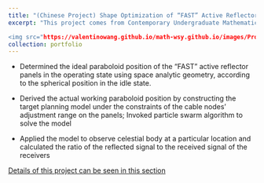 ```yaml
---
title: "(Chinese Project) Shape Optimization of “FAST” Active Reflector panels Based on Target Planning and Particle Swarm Algorithm"
excerpt: "This project comes from Contemporary Undergraduate Mathematical Contest in Modeling, 2021

<img src="https://valentinowang.github.io/math-wsy.github.io/images/Project/Project1/Structure_of_panel.png" width="50%" height="50%" />"
collection: portfolio
---
```


* Determined the ideal paraboloid position of the “FAST” active reflector panels in the operating state using space analytic geometry, according to the spherical position in the idle state.

* Derived the actual working paraboloid position by constructing the target planning model under the constraints of the cable nodes’ adjustment range on the panels; Invoked particle swarm algorithm to solve the model

* Applied the model to observe celestial body at a particular location and calculated the ratio of the reflected signal to the received signal of the receivers


[Details of this project can be seen in this section](https://valentinowang.github.io/math-wsy.github.io/files/Shape_Optimization_of_“FAST”_Active_Reflector_panels.pdf)

